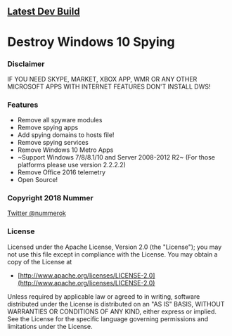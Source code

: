 ## [Latest Dev Build](https://ci.appveyor.com/project/Wohlstand/destroy-windows-10-spying)

# Destroy Windows 10 Spying

### Disclaimer

IF YOU NEED SKYPE, MARKET, XBOX APP, WMR OR ANY OTHER MICROSOFT APPS WITH INTERNET FEATURES DON'T INSTALL DWS!


### Features

- Remove all spyware modules
- Remove spying apps
- Add spying domains to hosts file!
- Remove spying services
- Remove Windows 10 Metro Apps
- ~Support Windows 7/8/8.1/10 and Server 2008-2012 R2~ (For those platforms please use version 2.2.2.2)
- Remove Office 2016 telemetry
- Open Source!

### Copyright 2018 Nummer

[Twitter @nummerok](https://twitter.com/nummerok)

### License

Licensed under the Apache License, Version 2.0 (the "License");
you may not use this file except in compliance with the License.
You may obtain a copy of the License at

  * [http://www.apache.org/licenses/LICENSE-2.0](http://www.apache.org/licenses/LICENSE-2.0)

Unless required by applicable law or agreed to in writing, software
distributed under the License is distributed on an "AS IS" BASIS,
WITHOUT WARRANTIES OR CONDITIONS OF ANY KIND, either express or implied.
See the License for the specific language governing permissions and
limitations under the License.

